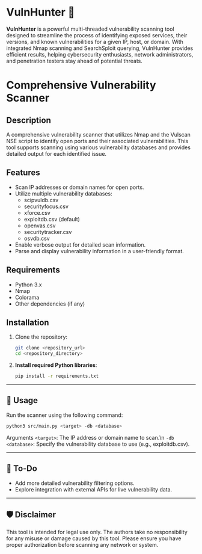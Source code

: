 # VulnHunter 🔎

**VulnHunter** is a powerful multi-threaded vulnerability scanning tool designed to streamline the process of identifying exposed services, their versions, and known vulnerabilities for a given IP, host, or domain. With integrated Nmap scanning and SearchSploit querying, VulnHunter provides efficient results, helping cybersecurity enthusiasts, network administrators, and penetration testers stay ahead of potential threats.
# Comprehensive Vulnerability Scanner

## Description
A comprehensive vulnerability scanner that utilizes Nmap and the Vulscan NSE script to identify open ports and their associated vulnerabilities. This tool supports scanning using various vulnerability databases and provides detailed output for each identified issue.

## Features
- Scan IP addresses or domain names for open ports.
- Utilize multiple vulnerability databases:
  - scipvuldb.csv
  - securityfocus.csv
  - xforce.csv
  - exploitdb.csv (default)
  - openvas.csv
  - securitytracker.csv
  - osvdb.csv
- Enable verbose output for detailed scan information.
- Parse and display vulnerability information in a user-friendly format.

## Requirements
- Python 3.x
- Nmap
- Colorama
- Other dependencies (if any)

## Installation
1. Clone the repository:
   ```bash
   git clone <repository_url>
   cd <repository_directory>
   ```

2. **Install required Python libraries**:
    ```bash
    pip install -r requirements.txt
    ```

---

## 🔨 Usage

Run the scanner using the following command:

```bash
python3 src/main.py <target> -db <database>
```

Arguments
```<target>```: The IP address or domain name to scan.\n
```-db <database>```: Specify the vulnerability database to use (e.g., exploitdb.csv).

---

## 📝 To-Do

- Add more detailed vulnerability filtering options.
- Explore integration with external APIs for live vulnerability data.

---

## 🛡️ Disclaimer

This tool is intended for legal use only. The authors take no responsibility for any misuse or damage caused by this tool. Please ensure you have proper authorization before scanning any network or system.
